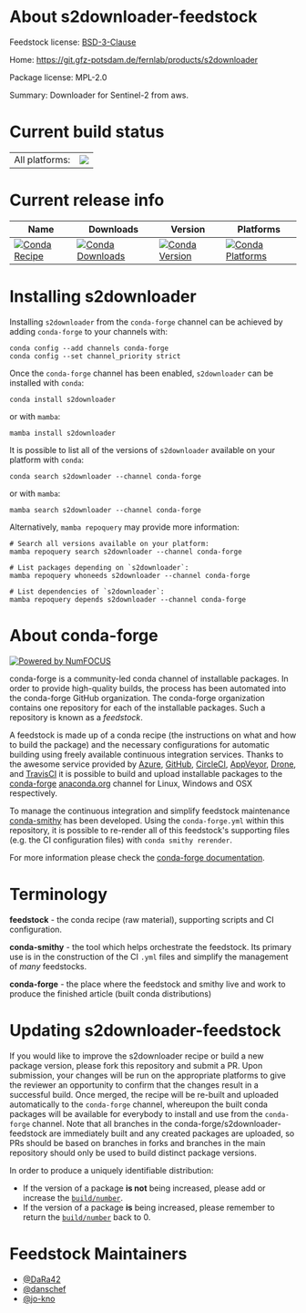 About s2downloader-feedstock
============================

Feedstock license: [BSD-3-Clause](https://github.com/conda-forge/s2downloader-feedstock/blob/main/LICENSE.txt)

Home: https://git.gfz-potsdam.de/fernlab/products/s2downloader

Package license: MPL-2.0

Summary: Downloader for Sentinel-2 from aws.

Current build status
====================


<table><tr><td>All platforms:</td>
    <td>
      <a href="https://dev.azure.com/conda-forge/feedstock-builds/_build/latest?definitionId=22803&branchName=main">
        <img src="https://dev.azure.com/conda-forge/feedstock-builds/_apis/build/status/s2downloader-feedstock?branchName=main">
      </a>
    </td>
  </tr>
</table>

Current release info
====================

| Name | Downloads | Version | Platforms |
| --- | --- | --- | --- |
| [![Conda Recipe](https://img.shields.io/badge/recipe-s2downloader-green.svg)](https://anaconda.org/conda-forge/s2downloader) | [![Conda Downloads](https://img.shields.io/conda/dn/conda-forge/s2downloader.svg)](https://anaconda.org/conda-forge/s2downloader) | [![Conda Version](https://img.shields.io/conda/vn/conda-forge/s2downloader.svg)](https://anaconda.org/conda-forge/s2downloader) | [![Conda Platforms](https://img.shields.io/conda/pn/conda-forge/s2downloader.svg)](https://anaconda.org/conda-forge/s2downloader) |

Installing s2downloader
=======================

Installing `s2downloader` from the `conda-forge` channel can be achieved by adding `conda-forge` to your channels with:

```
conda config --add channels conda-forge
conda config --set channel_priority strict
```

Once the `conda-forge` channel has been enabled, `s2downloader` can be installed with `conda`:

```
conda install s2downloader
```

or with `mamba`:

```
mamba install s2downloader
```

It is possible to list all of the versions of `s2downloader` available on your platform with `conda`:

```
conda search s2downloader --channel conda-forge
```

or with `mamba`:

```
mamba search s2downloader --channel conda-forge
```

Alternatively, `mamba repoquery` may provide more information:

```
# Search all versions available on your platform:
mamba repoquery search s2downloader --channel conda-forge

# List packages depending on `s2downloader`:
mamba repoquery whoneeds s2downloader --channel conda-forge

# List dependencies of `s2downloader`:
mamba repoquery depends s2downloader --channel conda-forge
```


About conda-forge
=================

[![Powered by
NumFOCUS](https://img.shields.io/badge/powered%20by-NumFOCUS-orange.svg?style=flat&colorA=E1523D&colorB=007D8A)](https://numfocus.org)

conda-forge is a community-led conda channel of installable packages.
In order to provide high-quality builds, the process has been automated into the
conda-forge GitHub organization. The conda-forge organization contains one repository
for each of the installable packages. Such a repository is known as a *feedstock*.

A feedstock is made up of a conda recipe (the instructions on what and how to build
the package) and the necessary configurations for automatic building using freely
available continuous integration services. Thanks to the awesome service provided by
[Azure](https://azure.microsoft.com/en-us/services/devops/), [GitHub](https://github.com/),
[CircleCI](https://circleci.com/), [AppVeyor](https://www.appveyor.com/),
[Drone](https://cloud.drone.io/welcome), and [TravisCI](https://travis-ci.com/)
it is possible to build and upload installable packages to the
[conda-forge](https://anaconda.org/conda-forge) [anaconda.org](https://anaconda.org/)
channel for Linux, Windows and OSX respectively.

To manage the continuous integration and simplify feedstock maintenance
[conda-smithy](https://github.com/conda-forge/conda-smithy) has been developed.
Using the ``conda-forge.yml`` within this repository, it is possible to re-render all of
this feedstock's supporting files (e.g. the CI configuration files) with ``conda smithy rerender``.

For more information please check the [conda-forge documentation](https://conda-forge.org/docs/).

Terminology
===========

**feedstock** - the conda recipe (raw material), supporting scripts and CI configuration.

**conda-smithy** - the tool which helps orchestrate the feedstock.
                   Its primary use is in the construction of the CI ``.yml`` files
                   and simplify the management of *many* feedstocks.

**conda-forge** - the place where the feedstock and smithy live and work to
                  produce the finished article (built conda distributions)


Updating s2downloader-feedstock
===============================

If you would like to improve the s2downloader recipe or build a new
package version, please fork this repository and submit a PR. Upon submission,
your changes will be run on the appropriate platforms to give the reviewer an
opportunity to confirm that the changes result in a successful build. Once
merged, the recipe will be re-built and uploaded automatically to the
`conda-forge` channel, whereupon the built conda packages will be available for
everybody to install and use from the `conda-forge` channel.
Note that all branches in the conda-forge/s2downloader-feedstock are
immediately built and any created packages are uploaded, so PRs should be based
on branches in forks and branches in the main repository should only be used to
build distinct package versions.

In order to produce a uniquely identifiable distribution:
 * If the version of a package **is not** being increased, please add or increase
   the [``build/number``](https://docs.conda.io/projects/conda-build/en/latest/resources/define-metadata.html#build-number-and-string).
 * If the version of a package **is** being increased, please remember to return
   the [``build/number``](https://docs.conda.io/projects/conda-build/en/latest/resources/define-metadata.html#build-number-and-string)
   back to 0.

Feedstock Maintainers
=====================

* [@DaRa42](https://github.com/DaRa42/)
* [@danschef](https://github.com/danschef/)
* [@jo-kno](https://github.com/jo-kno/)

